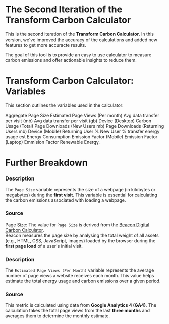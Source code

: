 #  The Second Iteration of the Transform Carbon Calculator

This is the second iteration of the **Transform Carbon Calculator**. In this version, we've improved the accuracy of the calculations and added new features to get more accuracte results.

The goal of this tool is to provide an easy to use calculator to measure carbon emissions and offer actionable insights to reduce them.

# Transform Carbon Calculator: Variables

This section outlines the variables used in the calculator:

Aggregate Page Size 
Estimated Page Views (Per month)
Avg data transfer per visit (mb)
Avg data transfer per visit (gb)
Device (Desktop)
Carbon Usage (Total)
Page Downloads (New Users mb)
Page Downloads (Returning Users mb)
Device (Mobile)
Returning User %
New User %
transfer energy usage est
Energy Consumption
Emission Factor (Mobile)
Emission Factor (Laptop)
Emmision Factor
Renewable Energy.

# Further Breakdown

### Description
The `Page Size` variable represents the size of a webpage (in kilobytes or megabytes) during the **first visit**. This variable is essential for calculating the carbon emissions associated with loading a webpage.

### Source
Page Size: The value for `Page Size` is derived from the [Beacon Digital Carbon Calculator](https://www.websitecarbon.com).  
Beacon measures the page size by analysing the total weight of all assets (e.g., HTML, CSS, JavaScript, images) loaded by the browser during the **first page load** of a user's initial visit.

### Description
The `Estimated Page Views (Per Month)` variable represents the average number of page views a website receives each month. This value helps estimate the total energy usage and carbon emissions over a given period.

### Source
This metric is calculated using data from **Google Analytics 4 (GA4)**. The calculation takes the total page views from the last **three months** and averages them to determine the monthly estimate. 
